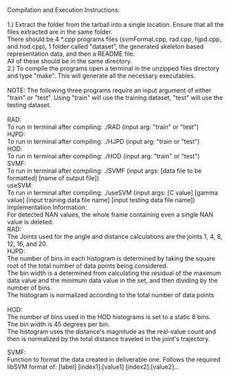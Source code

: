 Compilation and Execution Instructions: \
\
1.) Extract the folder from the tarball into a single location. Ensure that all the files extracted are in the same folder. \
There should be  4 *.cpp programs files (svmFormat.cpp, rad.cpp, hjpd.cpp, and hod.cpp), 1 folder called "dataset", the generated skeleton based representation data, and then a README file. \
All of these should be in the same directory. \
2.) To compile the programs open a terminal in the unzipped files directory and type "make". This will generate all the necessary executables. \
\
NOTE: The following three programs require an input argument of either "train" or "test". Using "train" will use the training dataset, "test" will use the testing dataset. \
\
RAD: \
To run in terminal after compiling: ./RAD (input arg: "train" or "test") \
HJPD: \
To run in terminal after compiling: ./HJPD (input arg: "train or "test")\
HOD: \
To run in terminal after compiling: ./HOD (input arg: "train" or "test") \
SVMF: \
To run in terminal after compiling: ./SVMF (input args: [data file to be formatted] [name of output file]) \
useSVM: \
To run in terminal after compiling: ./useSVM (input args: [C value] [gamma value] [input training data file name] [input testing data file name])
\
Implementation Information: \
For detected NAN values, the whole frame containing even a single NAN value is deleted. \
RAD: \
The Joints used for the angle and distance calculations are the joints 1, 4, 8, 12, 16, and 20. \
HJPD: \
The number of bins in each histogram is determined by taking the square root of the total number of data points being considered.\
The bin width is a determined from calculating the residual of the maximum data value and the minimum data value in the set, and then dividing by the number of bins. \
The histogram is normalized according to the total number of data points \
\
HOD: \
The number of bins used in the HOD histograms is set to a static 8 bins. \
The bin width is 45 degrees per bin. \
The histogram uses the distance's magnitude as the real-value count and then is normalized by the total distance traveled in the joint's trajectory.

SVMF: \
Function to format the data created in deliverable one. Follows the required libSVM format of:
[label] [index1]:[value1] [index2]:[value2]...


